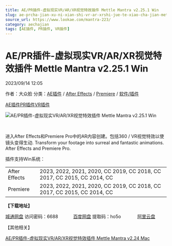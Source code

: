 ```yaml
---
title: AE/PR插件-虚拟现实VR/AR/XR视觉特效插件 Mettle Mantra v2.25.1 Win
slug: ae-prcha-jian-xu-ni-xian-shi-vr-ar-xrshi-jue-te-xiao-cha-jian-mettle-mantra-v2-25-1-win
source_url: https://www.lookae.com/mantra-223/
category: aechajian
tags: [AE插件, PR插件, VR插件]
---
```

# AE/PR插件-虚拟现实VR/AR/XR视觉特效插件 Mettle Mantra v2.25.1 Win

2023/09/14 12:05

作者：大众脸
分类：[AE插件](https://www.lookae.com/after-effects/aechajian/) / [After Effects](https://www.lookae.com/after-effects/) / [Premiere](https://www.lookae.com/qitarjcj/premierezy/) / [软件/插件](https://www.lookae.com/qitarjcj/)

[AE插件](https://www.lookae.com/tag/ae%e6%8f%92%e4%bb%b6/)[PR插件](https://www.lookae.com/tag/pr%e6%8f%92%e4%bb%b6/)[VR插件](https://www.lookae.com/tag/vr%e6%8f%92%e4%bb%b6/)

![AE/PR插件-虚拟现实VR/AR/XR视觉特效插件 Mettle Mantra v2.25.1 Win](https://www.lookae.com/wp-content/uploads/2020/03/Mantra-2.jpg "AE/PR插件-虚拟现实VR/AR/XR视觉特效插件 Mettle Mantra v2.25.1 Win-LookAE.com")

﻿

进入After Effects和Premiere Pro中的AR内容创建。包括360 / VR视觉特效以使镜头变得生动. Transform your footage into surreal and fantastic animations. After Effects and Premiere Pro.

插件支持Win系统：

|  |  |
| --- | --- |
| After Effects | 2023, 2022, 2021, 2020, CC 2019, CC 2018, CC 2017, CC 2015, CC 2014, CC |
| Premiere | 2023, 2022, 2021, 2020, CC 2019, CC 2018, CC 2017, CC 2015, CC 2014, CC |

**【下载地址】**

[城通网盘](https://url70.ctfile.com/f/2827370-935139078-4e6ded?p=4431) 访问密码：6688            [百度网盘](https://pan.baidu.com/s/1VbUnW750-GC-JQxyFG6Q0w?pwd=ho5o) 提取码：ho5o             [阿里云盘](https://www.aliyundrive.com/s/myabvQ65mp3)

【其他相关】

[AE/PR插件-虚拟现实VR/AR/XR视觉特效插件 Mettle Mantra v2.24 Mac](https://www.lookae.com/mantra-224/)
